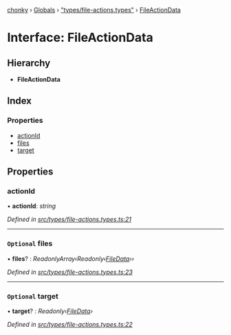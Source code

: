 [chonky](../README.md) › [Globals](../globals.md) › ["types/file-actions.types"](../modules/_types_file_actions_types_.md) › [FileActionData](_types_file_actions_types_.fileactiondata.md)

# Interface: FileActionData

## Hierarchy

* **FileActionData**

## Index

### Properties

* [actionId](_types_file_actions_types_.fileactiondata.md#actionid)
* [files](_types_file_actions_types_.fileactiondata.md#optional-files)
* [target](_types_file_actions_types_.fileactiondata.md#optional-target)

## Properties

###  actionId

• **actionId**: *string*

*Defined in [src/types/file-actions.types.ts:21](https://github.com/TimboKZ/Chonky/blob/8056a68/src/types/file-actions.types.ts#L21)*

___

### `Optional` files

• **files**? : *ReadonlyArray‹Readonly‹[FileData](_types_files_types_.filedata.md)››*

*Defined in [src/types/file-actions.types.ts:23](https://github.com/TimboKZ/Chonky/blob/8056a68/src/types/file-actions.types.ts#L23)*

___

### `Optional` target

• **target**? : *Readonly‹[FileData](_types_files_types_.filedata.md)›*

*Defined in [src/types/file-actions.types.ts:22](https://github.com/TimboKZ/Chonky/blob/8056a68/src/types/file-actions.types.ts#L22)*
